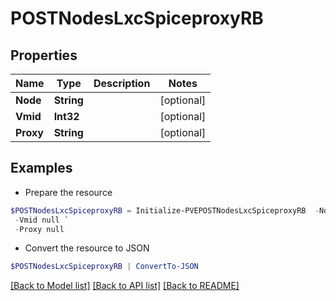 # POSTNodesLxcSpiceproxyRB
## Properties

Name | Type | Description | Notes
------------ | ------------- | ------------- | -------------
**Node** | **String** |  | [optional] 
**Vmid** | **Int32** |  | [optional] 
**Proxy** | **String** |  | [optional] 

## Examples

- Prepare the resource
```powershell
$POSTNodesLxcSpiceproxyRB = Initialize-PVEPOSTNodesLxcSpiceproxyRB  -Node null `
 -Vmid null `
 -Proxy null
```

- Convert the resource to JSON
```powershell
$POSTNodesLxcSpiceproxyRB | ConvertTo-JSON
```

[[Back to Model list]](../README.md#documentation-for-models) [[Back to API list]](../README.md#documentation-for-api-endpoints) [[Back to README]](../README.md)

